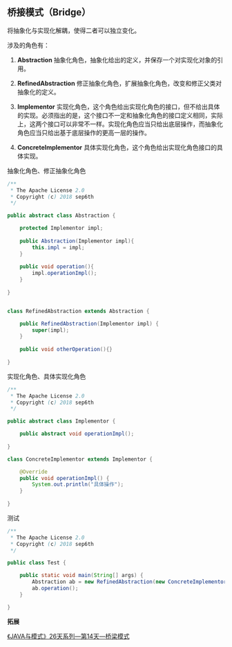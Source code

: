 ## 桥接模式（Bridge）  

将抽象化与实现化解耦，使得二者可以独立变化。  

涉及的角色有：  
1. **Abstraction** 抽象化角色，抽象化给出的定义，并保存一个对实现化对象的引用。  

2. **RefinedAbstraction** 修正抽象化角色，扩展抽象化角色，改变和修正父类对抽象化的定义。  

3. **Implementor** 实现化角色，这个角色给出实现化角色的接口，但不给出具体的实现。必须指出的是，这个接口不一定和抽象化角色的接口定义相同，实际上，这两个接口可以非常不一样。实现化角色应当只给出底层操作，而抽象化角色应当只给出基于底层操作的更高一层的操作。  

4. **ConcreteImplementor** 具体实现化角色，这个角色给出实现化角色接口的具体实现。  


抽象化角色、修正抽象化角色  
```java
/** 
 * The Apache License 2.0
 * Copyright (c) 2018 sep6th
 */

public abstract class Abstraction {

	protected Implementor impl;
	
	public Abstraction(Implementor impl){  
        this.impl = impl;  
    }
	
	public void operation(){  
        impl.operationImpl();  
    }
	
}


class RefinedAbstraction extends Abstraction {

	public RefinedAbstraction(Implementor impl) {
		super(impl);
	}
	
	public void otherOperation(){}
	
}
```

实现化角色、具体实现化角色  

```java
/** 
 * The Apache License 2.0
 * Copyright (c) 2018 sep6th
 */

public abstract class Implementor {

	public abstract void operationImpl();
	
}

class ConcreteImplementor extends Implementor {

	@Override
	public void operationImpl() {
		System.out.println("具体操作");
	}
	
}
```

测试
```java
/** 
 * The Apache License 2.0
 * Copyright (c) 2018 sep6th
 */

public class Test {

	public static void main(String[] args) {
		Abstraction ab = new RefinedAbstraction(new ConcreteImplementor());
		ab.operation();
	}

}
```

**拓展**  

[《JAVA与模式》26天系列—第14天—桥梁模式](https://blog.csdn.net/m13666368773/article/details/7694322)

